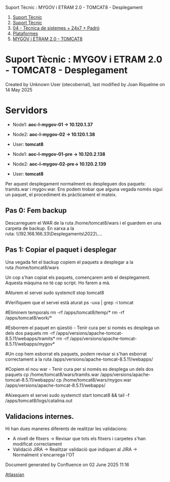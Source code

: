 Suport Tècnic : MYGOV i ETRAM 2.0 - TOMCAT8 - Desplegament  

1.  [Suport Tècnic](index.html)
2.  [Suport Tècnic](13893782.html)
3.  [04 - Tècnica de sistemes + 24x7 + Padró](26313202.html)
4.  [Plataformes](Plataformes_41520520.html)
5.  [MYGOV i ETRAM 2.0 - TOMCAT8](MYGOV-i-ETRAM-2.0---TOMCAT8_41520762.html)

Suport Tècnic : MYGOV i ETRAM 2.0 - TOMCAT8 - Desplegament
==========================================================

Created by Unknown User (otecobernal), last modified by Joan Riquelme on 14 May 2025

Servidors 
==========

*   Node1: **aoc-l-mygov-01 → 10.120.1.37**
    
*   Node2: **aoc-l-mygov-02 → 10.120.1.38**
*   User: **tomcat8**

*   Node1: **aoc-l-mygov-01-pre → 10.120.2.138**
    
*   Node2: **aoc-l-mygov-02-pre→ 10.120.2.139**
*   User: **tomcat8**

Per aquest desplegament normalment es despleguen dos paquets: tramits.war i mygov.war. Ens podem trobar que alguna vegada només sigui un paquet, el procediment és pràcticament el mateix.

Pas 0: Fem backup
-----------------

Descarreguem el WAR de la ruta /home/tomcat8/wars i el guardem en una carpeta de backup. En xarxa a la ruta: \\\\192.168.166.33\\Desplegaments\\2022\\....

Pas 1: Copiar el paquet i desplegar
-----------------------------------

Una vegada fet el backup copiem el paquets a desplegar a la ruta /home/tomcat8/wars

Un cop s'han copiat els paquets, començarem amb el desplegament. Aquesta màquina no té cap script. Ho farem a mà.

#Aturem el servei
sudo systemctl stop tomcat8

#Verifiquem que el servei està aturat
ps -uxa | grep -i tomcat
  
#Eliminem temporals
rm -rf /apps/tomcat8/temp/\*
rm -rf /apps/tomcat8/work/\*

#Esborrem el paquet en qüestió - Tenir cura per si només es desplega un dels dos paquets
rm -rf /apps/versions/apache-tomcat-8.5.11/webapps/tramits\*
rm -rf /apps/versions/apache-tomcat-8.5.11/webapps/mygov\*

#Un cop hem esborrat els paquets, podem revisar si s'han esborrat correctament a la ruta /apps/versions/apache-tomcat-8.5.11/webapps/

#Copiem el nou war - Tenir cura per si només es desplega un dels dos paquets
cp /home/tomcat8/wars/tramits.war /apps/versions/apache-tomcat-8.5.11/webapps/
cp  /home/tomcat8/wars/mygov.war /apps/versions/apache-tomcat-8.5.11/webapps/

#Aixequem el servei
sudo systemctl start tomcat8 && tail -f /apps/tomcat8/logs/catalina.out

Validacions internes.
---------------------

Hi han dues maneres diferents de realitzar les validacions:

*   A nivell de fitxers → Revisar que tots els fitxers i carpetes s'han modificat correctament
*   Validació JIRA → Realitzar validació que indiquen al JIRA →  Normalment s'encarrega l'OT

Document generated by Confluence on 02 June 2025 11:16

[Atlassian](http://www.atlassian.com/)